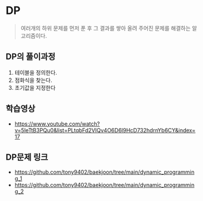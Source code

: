 # DP

> 여러개의 하위 문제를 먼저 푼 후 그 결과를 쌓아 올려 주어진 문제를 해결하는 알고리즘이다.

## DP의 풀이과정

1. 테이블을 정의한다.
2. 점화식을 찾는다.
3. 초기값을 지정한다

## 학습영상

- https://www.youtube.com/watch?v=5leTtB3PQu0&list=PLtqbFd2VIQv4O6D6l9HcD732hdrnYb6CY&index=17

## DP문제 링크

- https://github.com/tony9402/baekjoon/tree/main/dynamic_programming_1
- https://github.com/tony9402/baekjoon/tree/main/dynamic_programming_2
